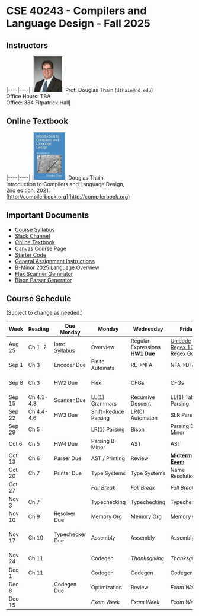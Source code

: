 # CSE 40243 - Compilers and Language Design - Fall 2025

## Instructors

|----|----|
|![](images/dthain-small.jpg)| Prof. Douglas Thain (`dthain@nd.edu`)<br> Office Hours: TBA <br> Office: 384 Fitpatrick Hall|

## Online Textbook

|----|----|
|![](images/compilerbook-small.jpg)| Douglas Thain,<br>Introduction to Compilers and Language Design,<br>2nd edition, 2021.<br>[http://compilerbook.org](http://compilerbook.org)

## Important Documents

- [Course Syllabus](syllabus.md)
- [Slack Channel](https://nd-cse.slack.com/channels/compilers-fa25)
- [Online Textbook](http://compilerbook.org)
- [Canvas Course Page](https://canvas.nd.edu/courses/70800)
- [Starter Code](https://github.com/dthain/compilerbook-starter-code)
- [General Assignment Instructions](general)
- [B-Minor 2025 Language Overview](bminor)
- [Flex Scanner Generator](https://westes.github.io/flex/manual/)
- [Bison Parser Generator](https://www.gnu.org/software/bison/manual/html_node/index.html)

## Course Schedule

(Subject to change as needed.)

|Week | Reading      | Due Monday      | Monday        | Wednesday    |Friday       | Extra Links |
|-----|--------------|-----------------|---------------|--------------|-------------|-------------|
|Aug 25 | Ch 1-2     | Intro<br>[Syllabus](syllabus.md)| Overview     | Regular Expressions<br> **[HW1 Due](homework)**  | [Unicode](https://www.joelonsoftware.com/2003/10/08/the-absolute-minimum-every-software-developer-absolutely-positively-must-know-about-unicode-and-character-sets-no-excuses/) <br> [Regex 101](https://regex101.com/) <br> [Regex Golf](http://alf.nu/RegexGolf?world=regex&level=r02) <br>
|Sep 1  | Ch 3       | Encoder Due     | Finite Automata | RE->NFA           | NFA->DFA                    | [Hand Scanner](https://github.com/cooperative-computing-lab/cctools/blob/master/dttools/src/jx_parse.c#L254)
|Sep 8  | Ch 3       | HW2 Due         | Flex            | CFGs              | CFGs                        | [Flex Scanner Generator](https://westes.github.io/flex/manual/)
|Sep 15 | Ch 4.1-4.3 | Scanner Due     | LL(1) Grammars  | Recursive Descent | LL(1) Table Parsing         |
|Sep 22 | Ch 4.4-4.6 | HW3 Due         | Shift-Reduce Parsing | LR(0) Automaton | SLR Parsing              |
|Sep 29 | Ch 5       |                 | LR(1) Parsing   | Bison             | Parsing B-Minor            | [Bison Examples](https://github.com/dthain/compilerbook-examples/tree/master/chapter5)
|Oct 6  | Ch 5       | HW4 Due         | Parsing B-Minor | AST               | AST                         | [AST Handout](ast.html) |
|Oct 13 | Ch 6       | Parser Due      | AST / Printing  | Review            | **[Midterm Exam](midterm)** |
|Oct 20 | Ch 7       | Printer Due     | Type Systems    | Type Systems      | Name Resolution             |
|Oct 27 |            |                 | *Fall Break*    | *Fall Break*      | *Fall Break*                |
|Nov 3  | Ch 7       |                 | Typechecking    | Typechecking      | Typechecking                |
|Nov 10 | Ch 9       | Resolver Due    | Memory Org      | Memory Org        | Memory Org                  | 
|Nov 17 | Ch 10      | Typechecker Due | Assembly        | Assembly          | Assembly                    | [Intel Manuals](https://www.intel.com/content/www/us/en/developer/articles/technical/intel-sdm.html) <br> [Calling Convention](https://refspecs.linuxbase.org/elf/x86_64-abi-0.99.pdf)
|Nov 24 | Ch 11      |                 | Codegen         | *Thanksgiving*    | *Thanksgiving*              |
|Dec 1  | Ch 11      |                 | Codegen         | Codegen           | Codegen                     |
|Dec 8  |            | Codegen Due     | Optimization    | Review            | *Exam Week*                 |
|Dec 15 |            |                 | *Exam Week*     | *Exam Week*       | *Exam Week*                 |

<!--
[CFG Tool](https://web.stanford.edu/class/archive/cs/cs103/cs103.1156/tools/cfg/)
[Joke](https://xkcd.com/1090/)
[Bison Manual](https://www.gnu.org/software/bison/manual/html_node/index.html)
[Bison Examples](https://github.com/dthain/compilerbook-examples/tree/master/chapter5)
-->
